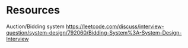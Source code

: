 # Resources
Auction/Bidding system
https://leetcode.com/discuss/interview-question/system-design/792060/Bidding-System%3A-System-Design-Interview
